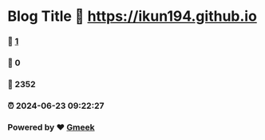# Blog Title :link: https://ikun194.github.io 
### :page_facing_up: [1](https://ikun194.github.io/tag.html) 
### :speech_balloon: 0 
### :hibiscus: 2352 
### :alarm_clock: 2024-06-23 09:22:27 
### Powered by :heart: [Gmeek](https://github.com/Meekdai/Gmeek)
